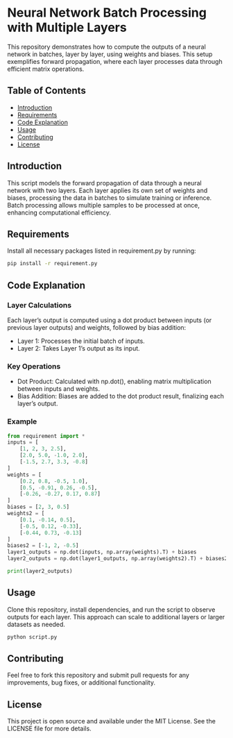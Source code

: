 # Neural Network Batch Processing with Multiple Layers
This repository demonstrates how to compute the outputs of a neural network in batches, layer by layer, using weights and biases. This setup exemplifies forward propagation, where each layer processes data through efficient matrix operations.

## Table of Contents
- [Introduction](#introduction)
- [Requirements](#requirements)
- [Code Explanation](#code-explanation)
- [Usage](#usage)
- [Contributing](#contributing)
- [License](#license)

## Introduction
This script models the forward propagation of data through a neural network with two layers. Each layer applies its own set of weights and biases, processing the data in batches to simulate training or inference. Batch processing allows multiple samples to be processed at once, enhancing computational efficiency.

## Requirements
Install all necessary packages listed in requirement.py by running:

```bash
pip install -r requirement.py
```

## Code Explanation
### Layer Calculations
Each layer’s output is computed using a dot product between inputs (or previous layer outputs) and weights, followed by bias addition:
- Layer 1: Processes the initial batch of inputs.
- Layer 2: Takes Layer 1’s output as its input.

### Key Operations
- Dot Product: Calculated with np.dot(), enabling matrix multiplication between inputs and weights.
- Bias Addition: Biases are added to the dot product result, finalizing each layer’s output.
### Example
```python
from requirement import *
inputs = [
    [1, 2, 3, 2.5],
    [2.0, 5.0, -1.0, 2.0],
    [-1.5, 2.7, 3.3, -0.8]
]
weights = [
    [0.2, 0.8, -0.5, 1.0],
    [0.5, -0.91, 0.26, -0.5],
    [-0.26, -0.27, 0.17, 0.87]
]
biases = [2, 3, 0.5]
weights2 = [
    [0.1, -0.14, 0.5],
    [-0.5, 0.12, -0.33],
    [-0.44, 0.73, -0.13]
]
biases2 = [-1, 2, -0.5]
layer1_outputs = np.dot(inputs, np.array(weights).T) + biases
layer2_outputs = np.dot(layer1_outputs, np.array(weights2).T) + biases2

print(layer2_outputs)
```
## Usage
Clone this repository, install dependencies, and run the script to observe outputs for each layer. This approach can scale to additional layers or larger datasets as needed.
```bash
python script.py
```
## Contributing
Feel free to fork this repository and submit pull requests for any improvements, bug fixes, or additional functionality.

## License
This project is open source and available under the MIT License. See the LICENSE file for more details.